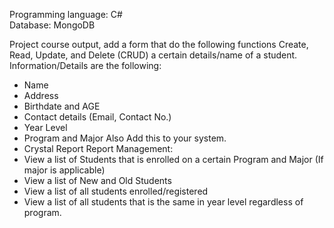 Programming language: C#  
Database: MongoDB

Project course output, add a form that do the following functions Create, Read, Update, and Delete (CRUD) a certain details/name of a student.
Information/Details are the following:
- Name
- Address
- Birthdate and AGE
- Contact details (Email, Contact No.)
- Year Level
- Program and Major
Also Add this to your system.
- Crystal Report
Report Management:
- View a list of Students that is enrolled on a certain Program and Major (If major is applicable)
- View a list of New and Old Students
- View a list of all students enrolled/registered
- View a list of all students that is the same in year level regardless of program.

